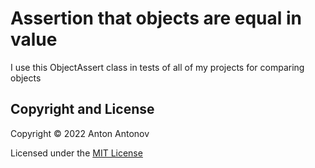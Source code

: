 # Assertion that objects are equal in value

I use this ObjectAssert class in tests of all of my projects for comparing objects

## Copyright and License

Copyright © 2022 Anton Antonov

Licensed under the [MIT License](https://github.com/AntonovAnton/object.assertion/blob/main/LICENSE.md)

